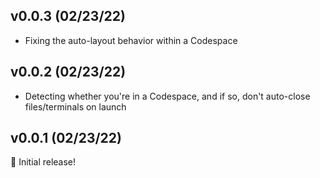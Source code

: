 ## v0.0.3 (02/23/22)

- Fixing the auto-layout behavior within a Codespace

## v0.0.2 (02/23/22)

- Detecting whether you're in a Codespace, and if so, don't auto-close files/terminals on launch

## v0.0.1 (02/23/22)

🥳 Initial release!
